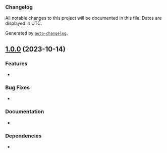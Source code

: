 ### Changelog

All notable changes to this project will be documented in this file. Dates are displayed in UTC.

Generated by [`auto-changelog`](https://github.com/CookPete/auto-changelog).


## [1.0.0](https://github.com/Genocs/clean-architecture-template/compare/v0.1.0...v0.1.1) (2023-10-14)

### Features

* 

### Bug Fixes

* 

### Documentation

* 

### Dependencies

* 
